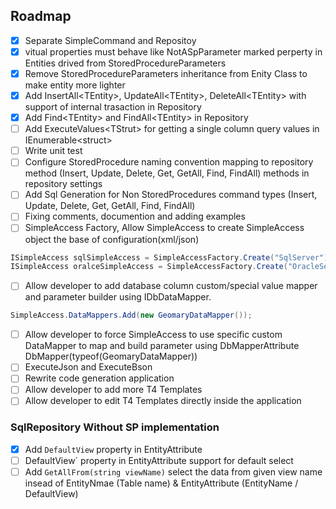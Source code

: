 ## Roadmap
- [x] Separate SimpleCommand and Repositoy
- [x] vitual properties must behave like NotASpParameter marked perperty in Entities drived from StoredProcedureParameters
- [x] Remove StoredProcedureParameters inheritance from Enity Class to make entity more lighter
- [x] Add InsertAll\<TEntity\>, UpdateAll\<TEntity\>, DeleteAll\<TEntity\> with support of internal trasaction in Repository
- [x] Add Find\<TEntity\> and  FindAll\<TEntity\> in Repository
- [ ] Add ExecuteValues\<TStrut\> for getting a single column query values in IEnumerable\<struct\>
- [ ] Write unit test
- [ ] Configure StoredProcedure naming convention mapping to repository method (Insert, Update, Delete, Get, GetAll, Find, FindAll) methods in repository settings
- [ ] Add Sql Generation for Non StoredProcedures command types (Insert, Update, Delete, Get, GetAll, Find, FindAll)
- [ ] Fixing comments, documention and adding examples
- [ ] SimpleAccess Factory, Allow SimpleAccess to create SimpleAccess object the base of configuration(xml/json)
```C#
ISimpleAccess sqlSimpleAccess = SimpleAccessFactory.Create("SqlServer")
ISimpleAccess oralceSimpleAccess = SimpleAccessFactory.Create("OracleServer")
```
- [ ] Allow developer to add database column custom/special value mapper and parameter builder using IDbDataMapper.
```C#
SimpleAccess.DataMappers.Add(new GeomaryDataMapper());
```
- [ ] Allow developer to force SimpleAccess to use specific custom DataMapper to map and build parameter using DbMapperAttribute DbMapper(typeof(GeomaryDataMapper)) 
- [ ] ExecuteJson and ExecuteBson
- [ ] Rewrite code generation application
 - [ ] Allow developer to add more T4 Templates
 - [ ] Allow developer to edit T4 Templates directly inside the application

### SqlRepository Without SP implementation
- [x] Add `DefaultView` property in EntityAttribute
- [ ] DefaultView` property in EntityAttribute support for default select
- [ ] Add `GetAllFrom(string viewName)` select the data from given view name insead of EntityNmae (Table name) & EntityAttribute (EntityName / DefaultView)
